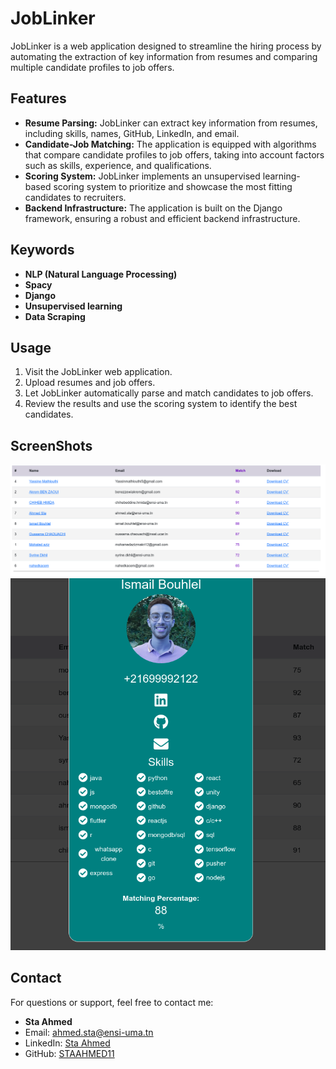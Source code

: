 # JobLinker

JobLinker is a web application designed to streamline the hiring process by automating the extraction of key information from resumes and comparing multiple candidate profiles to job offers.

## Features

- **Resume Parsing:** JobLinker can extract key information from resumes, including skills, names, GitHub, LinkedIn, and email.
- **Candidate-Job Matching:** The application is equipped with algorithms that compare candidate profiles to job offers, taking into account factors such as skills, experience, and qualifications.
- **Scoring System:** JobLinker implements an unsupervised learning-based scoring system to prioritize and showcase the most fitting candidates to recruiters.
- **Backend Infrastructure:** The application is built on the Django framework, ensuring a robust and efficient backend infrastructure.

## Keywords

- **NLP (Natural Language Processing)**
- **Spacy**
- **Django**
- **Unsupervised learning**
- **Data Scraping**


## Usage

1. Visit the JobLinker web application.
2. Upload resumes and job offers.
3. Let JobLinker automatically parse and match candidates to job offers.
4. Review the results and use the scoring system to identify the best candidates.

## ScreenShots
![Table Result](https://github.com/STAAHMED11/JobLinker/blob/66ba9830aebe90d0530291c249b26762672ccacb/job_img0.png)
![Candidature Profile](https://github.com/STAAHMED11/JobLinker/blob/c4a019bd4532205a5ee045c0e9b73d12959f7ff0/job_img1.png)
## Contact

For questions or support, feel free to contact me:

- **Sta Ahmed**
- Email: ahmed.sta@ensi-uma.tn
- LinkedIn: [Sta Ahmed](https://www.linkedin.com/in/ahmed-sta-06a721202/)
- GitHub: [STAAHMED11](https://github.com/STAAHMED11)

